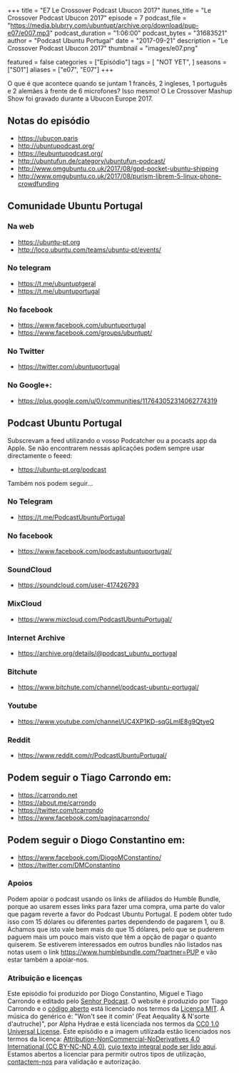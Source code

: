 +++
title = "E7 Le Crossover Podcast Ubucon 2017"
itunes_title = "Le Crossover Podcast Ubucon 2017"
episode = 7
podcast_file = "https://media.blubrry.com/ubuntupt/archive.org/download/pup-e07/e007.mp3"
podcast_duration = "1:06:00"
podcast_bytes = "31683521"
author = "Podcast Ubuntu Portugal"
date = "2017-09-21"
description = "Le Crossover Podcast Ubucon 2017"
thumbnail = "images/e07.png"

featured = false
categories = ["Episódio"]
tags = [
  "NOT YET",
]
seasons = ["S01"]
aliases = ["e07", "E07"]
+++

O que é que acontece quando se juntam 1 francês, 2 ingleses, 1 português e 2 alemães à frente de 6 microfones?
Isso mesmo! O Le Crossover Mashup Show foi gravado durante a Ubucon Europe 2017.

## Notas do episódio

* https://ubucon.paris
* http://ubuntupodcast.org/
* https://leubuntupodcast.org/
* http://ubuntufun.de/category/ubuntufun-podcast/
* http://www.omgubuntu.co.uk/2017/08/gpd-pocket-ubuntu-shipping
* http://www.omgubuntu.co.uk/2017/08/purism-librem-5-linux-phone-crowdfunding

## Comunidade Ubuntu Portugal

### Na web
* https://ubuntu-pt.org
* http://loco.ubuntu.com/teams/ubuntu-pt/events/

### No telegram
* https://t.me/ubuntuptgeral
* https://t.me/ubuntuportugal

### No facebook
* https://www.facebook.com/ubuntuportugal
* https://www.facebook.com/groups/ubuntupt/

### No Twitter
* https://twitter.com/ubuntuportugal

### No Google+:
* https://plus.google.com/u/0/communities/117643052314062774319

## Podcast Ubuntu Portugal
Subscrevam a feed utilizando o vosso Podcatcher ou a pocasts app da Apple.
Se não encontrarem nessas aplicações podem sempre usar directamente o feeed:
* https://ubuntu-pt.org/podcast

Também nos podem seguir…

### No Telegram
* https://t.me/PodcastUbuntuPortugal

### No facebook
* https://www.facebook.com/podcastubuntuportugal/

### SoundCloud
* https://soundcloud.com/user-417426793

### MixCloud
* https://www.mixcloud.com/PodcastUbuntuPortugal/

### Internet Archive
* https://archive.org/details/@podcast_ubuntu_portugal

### Bitchute
* https://www.bitchute.com/channel/podcast-ubuntu-portugal/

### Youtube
* https://www.youtube.com/channel/UC4XP1KD-sqGLmlE8g9QtyeQ

### Reddit
* https://www.reddit.com/r/PodcastUbuntuPortugal/

## Podem seguir o Tiago Carrondo em:
* https://carrondo.net
* https://about.me/carrondo
* https://twitter.com/tcarrondo
* https://www.facebook.com/paginacarrondo/

## Podem seguir o Diogo Constantino em:
* https://www.facebook.com/DiogoMConstantino/
* https://twitter.com/DMConstantino


### Apoios
Podem apoiar o podcast usando os links de afiliados do Humble Bundle, porque ao usarem esses links para fazer uma compra, uma parte do valor que pagam reverte a favor do Podcast Ubuntu Portugal.
E podem obter tudo isso com 15 dólares ou diferentes partes dependendo de pagarem 1, ou 8.
Achamos que isto vale bem mais do que 15 dólares, pelo que se puderem paguem mais um pouco mais visto que têm a opção de pagar o quanto quiserem.
Se estiverem interessados em outros bundles não listados nas notas usem o link https://www.humblebundle.com/?partner=PUP e vão estar também a apoiar-nos.

### Atribuição e licenças
Este episódio foi produzido por Diogo Constantino, Miguel e Tiago Carrondo e editado pelo [Senhor Podcast](https://senhorpodcast.pt/).
O website é produzido por Tiago Carrondo e o [código aberto](https://gitlab.com/podcastubuntuportugal/website) está licenciado nos termos da [Licença MIT](https://gitlab.com/podcastubuntuportugal/website/main/LICENSE).
A música do genérico é: "Won't see it comin' (Feat Aequality & N'sorte d'autruche)", por Alpha Hydrae e está licenciada nos termos da [CC0 1.0 Universal License](https://creativecommons.org/publicdomain/zero/1.0/).
Este episódio e a imagem utilizada estão licenciados nos termos da licença: [Attribution-NonCommercial-NoDerivatives 4.0 International (CC BY-NC-ND 4.0)](https://creativecommons.org/licenses/by-nc-nd/4.0/), [cujo texto integral pode ser lido aqui](https://creativecommons.org/licenses/by-nc-nd/4.0/legalcode). Estamos abertos a licenciar para permitir outros tipos de utilização, [contactem-nos](https://podcastubuntuportugal.org/contactos) para validação e autorização.

